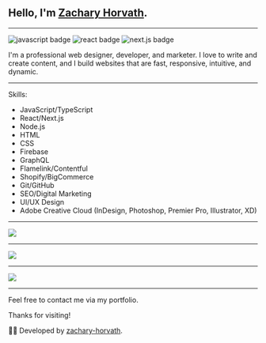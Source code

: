 
## Hello, I'm [Zachary Horvath](https://www.zacharyhorvath.io).

----

<span>
  <img src="https://img.shields.io/badge/-JavaScript-f7df1e?logo=javascript&logoColor=black&style=for-the-badge" alt="javascript badge" />
  <img src="https://img.shields.io/badge/-React-61DAFB?logo=react&logoColor=black&style=for-the-badge" alt="react badge" />
  <img src="https://img.shields.io/badge/-Next.js-666666?logo=next&logoColor=white&style=for-the-badge" alt="next.js badge" />
</span>

I'm a professional web designer, developer, and marketer. I love to write and create content, and I build websites that are fast, responsive, intuitive, and dynamic.

-----

Skills:

- JavaScript/TypeScript
- React/Next.js
- Node.js
- HTML
- CSS
- Firebase
- GraphQL
- Flamelink/Contentful
- Shopify/BigCommerce
- Git/GitHub
- SEO/Digital Marketing
- UI/UX Design
- Adobe Creative Cloud (InDesign, Photoshop, Premier Pro, Illustrator, XD)

-----
<a href="https://github.com/zachary-horvath">
  <img src="https://komarev.com/ghpvc/?username=zachary-horvath&style=flat-square" />
</a>


***

<a href="https://github.com/zachary-horvath">
  <img src="https://github-readme-stats.vercel.app/api?username=zachary-horvath&show_icons=true&hide_border=true" />
</a>

---

<a href="https://github.com/zachary-horvath">
  <img src="https://github-readme-stats.vercel.app/api/top-langs/?username=zachary-horvath&layout=compact" />
</a>

-----

Feel free to contact me via my portfolio.

Thanks for visiting!

👨‍💻 Developed by [zachary-horvath](https://github.com/zachary-horvath).
